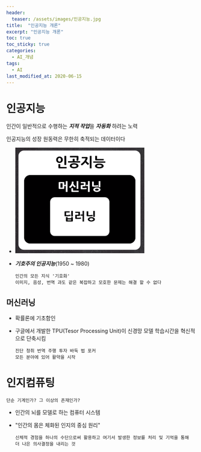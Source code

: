 ```yaml
---
header:
  teaser: /assets/images/인공지능.jpg
title:  "인공지능 개론"
excerpt: "인공지능 개론"
toc: true
toc_sticky: true
categories:
  - AI_개념
tags:
  - AI
last_modified_at: 2020-06-15
---
```

# 인공지능
인간이 일반적으로 수행하는 ***지적 작업***을 ***자동화*** 하려는 노력

인공지능의 성장 원동력은 무한히 축적되는 데이터이다
* ![인공지능](/assets/images/인공지능.PNG)
* ***기호주의 인공지능***(1950 ~ 1980)

      인간의 모든 지식 '기호화' 
      이미지, 음성, 번역 과도 같은 복잡하고 모호한 문제는 해결 할 수 없다
## 머신러닝
* 확률론에 기초함인
* 구글에서 개발한 TPU(Tesor Processing Unit)이
  신경망 모델 학습시간을 혁신적으로 단축시킴
  
      진단 청취 번역 주행 투자 바둑 법 포커
      모든 분야에 있어 활약을 시작

# 인지컴퓨팅

    단순 기계인가? 그 이상의 존재인가?
* 인간의 뇌를 모델로 하는 컴퓨터 시스템
* "인간의 몸은 체화된 인지의 중심 원리"

      신체적 경험을 하나의 수단으로써 활용하고 여기서 발생한 정보를 처리 및 기억을 통해
      더 나은 의사결정을 내리는 것
